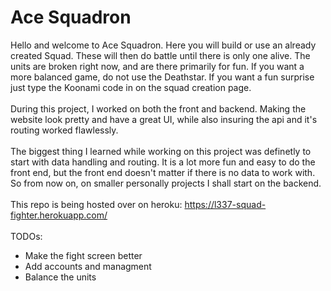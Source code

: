 # Ace Squadron

Hello and welcome to Ace Squadron. Here you will build or use an already created Squad. These will then do battle until there is only one alive. The units are broken right now, and are there primarily for fun. If you want a more balanced game, do not use the Deathstar. If you want a fun surprise just type the Koonami code in on the squad creation page.
<br><br>
During this project, I worked on both the front and backend. Making the website look pretty and have a great UI, while also insuring the api and it's routing worked flawlessly. 
<br><br>
The biggest thing I learned while working on this project was definetly to start with data handling and routing. It is a lot more fun and easy to do the front end, but the front end doesn't matter if there is no data to work with. So from now on, on smaller personally projects I shall start on the backend.
<br><br>
This repo is being hosted over on heroku: https://l337-squad-fighter.herokuapp.com/
<br><br>
TODOs:<br>
<ul>
  <li>Make the fight screen better</li>
  <li>Add accounts and managment</li>
  <li>Balance the units</li>
</ul>
